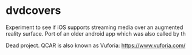 # dvdcovers
Experiment to see if iOS supports streaming media over an augmented reality surface. Port of an older android app which was also called by th

Dead project. QCAR is also known as Vuforia: https://www.vuforia.com/
